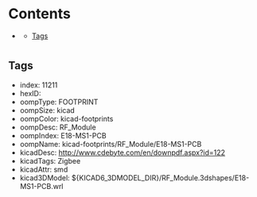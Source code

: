 



Contents
========

* [](#)
	* [Tags](#tags)

# 

## Tags

- index: 11211
- hexID: 
- oompType: FOOTPRINT
- oompSize: kicad
- oompColor: kicad-footprints
- oompDesc: RF_Module
- oompIndex: E18-MS1-PCB
- oompName: kicad-footprints/RF_Module/E18-MS1-PCB
- kicadDesc: http://www.cdebyte.com/en/downpdf.aspx?id=122
- kicadTags: Zigbee
- kicadAttr: smd
- kicad3DModel: ${KICAD6_3DMODEL_DIR}/RF_Module.3dshapes/E18-MS1-PCB.wrl
